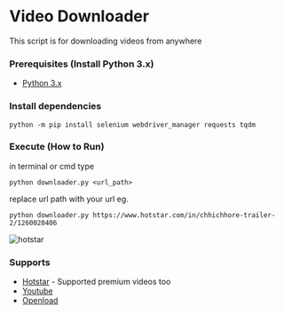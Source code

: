# Video Downloader
This script is for downloading videos from anywhere

### Prerequisites (Install Python 3.x)
* [Python 3.x](https://www.python.org/downloads/release/python-364/)

### Install dependencies
```
python -m pip install selenium webdriver_manager requests tqdm
```

### Execute (How to Run)
in terminal or cmd type
```
python downloader.py <url_path>
```
replace url path with your url eg.
```
python downloader.py https://www.hotstar.com/in/chhichhore-trailer-2/1260020406
```

![hotstar](https://github.com/IAmBlackHacker/Video-Downloader/blob/master/downloader.png)

### Supports
* [Hotstar](http://www.hotstar.com) - Supported premium videos too
* [Youtube](https://www.youtube.com)
* [Openload](http://openloadmovies.tv)
